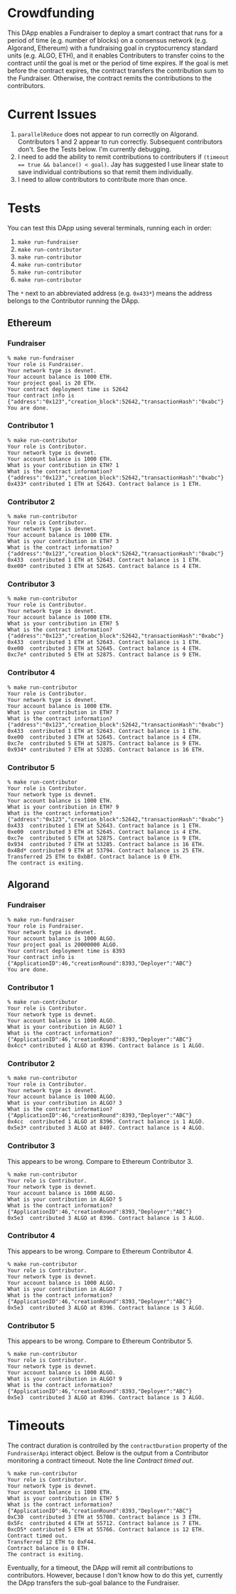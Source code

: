 # Crowdfunding

This DApp enables a Fundraiser to deploy a smart contract that runs for a period of time (e.g. number of blocks) on a consensus network (e.g. Algorand, Ethereum) with a fundraising goal in cryptocurrency standard units (e.g. ALGO, ETH), and it enables Contributers to transfer coins to the contract until the goal is met or the period of time expires. If the goal is met before the contract expires, the contract transfers the contribution sum to the Fundraiser. Otherwise, the contract remits the contributions to the contributors.

# Current Issues

1. `parallelReduce` does not appear to run correctly on Algorand. Contributors 1 and 2 appear to run correctly. Subsequent contributors don't. See the Tests below. I'm currently debugging.
1. I need to add the ability to remit contributions to contributers if `(timeout == true && balance() < goal)`. Jay has suggested I use linear state to save individual contributions so that remit them individually.
1. I need to allow contributors to contribute more than once.

# Tests

You can test this DApp using several terminals, running each in order:

1. `make run-fundraiser`
1. `make run-contributor`
1. `make run-contributor`
1. `make run-contributor`
1. `make run-contributor`
1. `make run-contributor`

The `*` next to an abbreviated address (e.g. `0x433*`) means the address belongs to the Contributor running the DApp.

## Ethereum

### Fundraiser

```
% make run-fundraiser
Your role is Fundraiser.
Your network type is devnet.
Your account balance is 1000 ETH.
Your project goal is 20 ETH.
Your contract deployment time is 52642
Your contract info is {"address":"0x123","creation_block":52642,"transactionHash":"0xabc"}
You are done.
```

### Contributor 1

```
% make run-contributor
Your role is Contributor.
Your network type is devnet.
Your account balance is 1000 ETH.
What is your contribution in ETH? 1
What is the contract information? {"address":"0x123","creation_block":52642,"transactionHash":"0xabc"}
0x433* contributed 1 ETH at 52643. Contract balance is 1 ETH.
```

### Contributor 2

```
% make run-contributor
Your role is Contributor.
Your network type is devnet.
Your account balance is 1000 ETH.
What is your contribution in ETH? 3
What is the contract information? {"address":"0x123","creation_block":52642,"transactionHash":"0xabc"}
0x433  contributed 1 ETH at 52643. Contract balance is 1 ETH.
0xe00* contributed 3 ETH at 52645. Contract balance is 4 ETH.
```

### Contributor 3

```
% make run-contributor
Your role is Contributor.
Your network type is devnet.
Your account balance is 1000 ETH.
What is your contribution in ETH? 5
What is the contract information? {"address":"0x123","creation_block":52642,"transactionHash":"0xabc"}
0x433  contributed 1 ETH at 52643. Contract balance is 1 ETH.
0xe00  contributed 3 ETH at 52645. Contract balance is 4 ETH.
0xc7e* contributed 5 ETH at 52875. Contract balance is 9 ETH.
```

### Contributor 4

```
% make run-contributor
Your role is Contributor.
Your network type is devnet.
Your account balance is 1000 ETH.
What is your contribution in ETH? 7
What is the contract information? {"address":"0x123","creation_block":52642,"transactionHash":"0xabc"}
0x433  contributed 1 ETH at 52643. Contract balance is 1 ETH.
0xe00  contributed 3 ETH at 52645. Contract balance is 4 ETH.
0xc7e  contributed 5 ETH at 52875. Contract balance is 9 ETH.
0x934* contributed 7 ETH at 53285. Contract balance is 16 ETH.
```

### Contributor 5

```
% make run-contributor
Your role is Contributor.
Your network type is devnet.
Your account balance is 1000 ETH.
What is your contribution in ETH? 9
What is the contract information? {"address":"0x123","creation_block":52642,"transactionHash":"0xabc"}
0x433  contributed 1 ETH at 52643. Contract balance is 1 ETH.
0xe00  contributed 3 ETH at 52645. Contract balance is 4 ETH.
0xc7e  contributed 5 ETH at 52875. Contract balance is 9 ETH.
0x934  contributed 7 ETH at 53285. Contract balance is 16 ETH.
0x4Bd* contributed 9 ETH at 53794. Contract balance is 25 ETH.
Transferred 25 ETH to 0xbBf. Contract balance is 0 ETH.
The contract is exiting.
```

## Algorand

### Fundraiser

```
% make run-fundraiser
Your role is Fundraiser.
Your network type is devnet.
Your account balance is 1000 ALGO.
Your project goal is 20000000 ALGO.
Your contract deployment time is 8393
Your contract info is {"ApplicationID":46,"creationRound":8393,"Deployer":"ABC"}
You are done.
```

### Contributor 1

```
% make run-contributor
Your role is Contributor.
Your network type is devnet.
Your account balance is 1000 ALGO.
What is your contribution in ALGO? 1
What is the contract information? {"ApplicationID":46,"creationRound":8393,"Deployer":"ABC"}
0x4cc* contributed 1 ALGO at 8396. Contract balance is 1 ALGO.
```

### Contributor 2

```
% make run-contributor
Your role is Contributor.
Your network type is devnet.
Your account balance is 1000 ALGO.
What is your contribution in ALGO? 3
What is the contract information? {"ApplicationID":46,"creationRound":8393,"Deployer":"ABC"}
0x4cc  contributed 1 ALGO at 8396. Contract balance is 1 ALGO.
0x5e3* contributed 3 ALGO at 8407. Contract balance is 4 ALGO.
```

### Contributor 3

This appears to be wrong. Compare to Ethereum Contributor 3.

```
% make run-contributor
Your role is Contributor.
Your network type is devnet.
Your account balance is 1000 ALGO.
What is your contribution in ALGO? 5
What is the contract information? {"ApplicationID":46,"creationRound":8393,"Deployer":"ABC"}
0x5e3  contributed 3 ALGO at 8396. Contract balance is 3 ALGO.
```

### Contributor 4

This appears to be wrong. Compare to Ethereum Contributor 4.

```
% make run-contributor
Your role is Contributor.
Your network type is devnet.
Your account balance is 1000 ALGO.
What is your contribution in ALGO? 7
What is the contract information? {"ApplicationID":46,"creationRound":8393,"Deployer":"ABC"}
0x5e3  contributed 3 ALGO at 8396. Contract balance is 3 ALGO.
```

### Contributor 5

This appears to be wrong. Compare to Ethereum Contributor 5.

```
% make run-contributor
Your role is Contributor.
Your network type is devnet.
Your account balance is 1000 ALGO.
What is your contribution in ALGO? 9
What is the contract information? {"ApplicationID":46,"creationRound":8393,"Deployer":"ABC"}
0x5e3  contributed 3 ALGO at 8396. Contract balance is 3 ALGO.
```

# Timeouts

The contract duration is controlled by the `contractDuration` property of the `FundraiserApi` interact object. Below is the output from a Contributor monitoring a contract timeout. Note the line *Contract timed out*.

```
% make run-contributor
Your role is Contributor.
Your network type is devnet.
Your account balance is 1000 ETH.
What is your contribution in ETH? 5
What is the contract information? {"ApplicationID":46,"creationRound":8393,"Deployer":"ABC"}
0xC30  contributed 3 ETH at 55708. Contract balance is 3 ETH.
0x5Fc  contributed 4 ETH at 55712. Contract balance is 7 ETH.
0xcD5* contributed 5 ETH at 55766. Contract balance is 12 ETH.
Contract timed out.
Transferred 12 ETH to 0xF44.
Contract balance is 0 ETH.
The contract is exiting.
```

Eventually, for a timeout, the DApp will remit all contributions to contributors. However, because I don't know how to do this yet, currently the DApp transfers the sub-goal balance to the Fundraiser. 